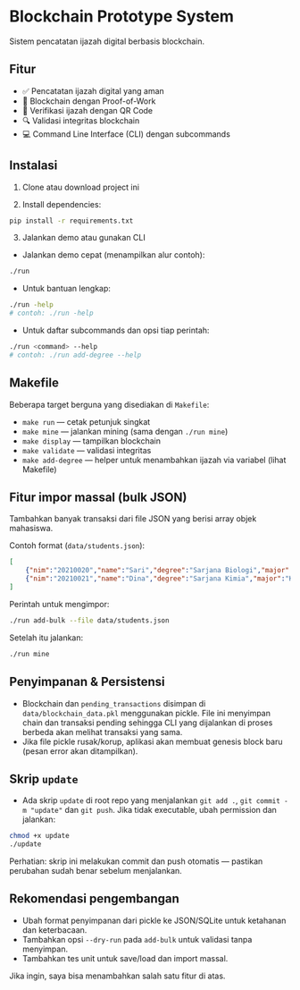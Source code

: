 # Blockchain Prototype System

Sistem pencatatan ijazah digital berbasis blockchain.

## Fitur

- ✅ Pencatatan ijazah digital yang aman
- 🔗 Blockchain dengan Proof-of-Work
- 📱 Verifikasi ijazah dengan QR Code
- 🔍 Validasi integritas blockchain
- 💻 Command Line Interface (CLI) dengan subcommands

## Instalasi

1. Clone atau download project ini

2. Install dependencies:
```bash
pip install -r requirements.txt
```

3. Jalankan demo atau gunakan CLI

- Jalankan demo cepat (menampilkan alur contoh):
```bash
./run
```

- Untuk bantuan lengkap:
```bash
./run -help
# contoh: ./run -help
```

- Untuk daftar subcommands dan opsi tiap perintah:
```bash
./run <command> --help
# contoh: ./run add-degree --help
```

## Makefile

Beberapa target berguna yang disediakan di `Makefile`:

- `make run` — cetak petunjuk singkat
- `make mine` — jalankan mining (sama dengan `./run mine`)
- `make display` — tampilkan blockchain
- `make validate` — validasi integritas
- `make add-degree` — helper untuk menambahkan ijazah via variabel (lihat Makefile)

## Fitur impor massal (bulk JSON)

Tambahkan banyak transaksi dari file JSON yang berisi array objek mahasiswa.

Contoh format (`data/students.json`):

```json
[
	{"nim":"20210020","name":"Sari","degree":"Sarjana Biologi","major":"Biologi","gpa":"3.50","graduation_date":"2024-06-15"},
	{"nim":"20210021","name":"Dina","degree":"Sarjana Kimia","major":"Kimia","gpa":"3.60","graduation_date":"2024-06-15"}
]
```

Perintah untuk mengimpor:
```bash
./run add-bulk --file data/students.json
```

Setelah itu jalankan:
```bash
./run mine
```

## Penyimpanan & Persistensi

- Blockchain dan `pending_transactions` disimpan di `data/blockchain_data.pkl` menggunakan pickle. File ini menyimpan chain dan transaksi pending sehingga CLI yang dijalankan di proses berbeda akan melihat transaksi yang sama.
- Jika file pickle rusak/korup, aplikasi akan membuat genesis block baru (pesan error akan ditampilkan).

## Skrip `update`

- Ada skrip `update` di root repo yang menjalankan `git add .`, `git commit -m "update"` dan `git push`. Jika tidak executable, ubah permission dan jalankan:
```bash
chmod +x update
./update
```

Perhatian: skrip ini melakukan commit dan push otomatis — pastikan perubahan sudah benar sebelum menjalankan.

## Rekomendasi pengembangan

- Ubah format penyimpanan dari pickle ke JSON/SQLite untuk ketahanan dan keterbacaan.
- Tambahkan opsi `--dry-run` pada `add-bulk` untuk validasi tanpa menyimpan.
- Tambahkan tes unit untuk save/load dan import massal.

Jika ingin, saya bisa menambahkan salah satu fitur di atas.